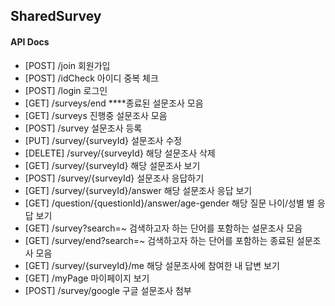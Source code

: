 ## SharedSurvey

#### API Docs
- [POST] /join 회원가입
- [POST] /idCheck 아이디 중복 체크
- [POST] /login 로그인
- [GET]  /surveys/end ****종료된 설문조사 모음
- [GET] /surveys 진행중 설문조사 모음
- [POST] /survey 설문조사 등록
- [PUT] /survey/{surveyId} 설문조사 수정
- [DELETE] /survey/{surveyId} 해당 설문조사 삭제
- [GET] /survey/{surveyId} 해당 설문조사 보기
- [POST] /survey/{surveyId} 설문조사 응답하기
- [GET] /survey/{surveyId}/answer 해당 설문조사 응답 보기
- [GET] /question/{questionId}/answer/age-gender 해당 질문 나이/성별 별 응답 보기
- [GET] /survey?search=~  검색하고자 하는 단어를 포함하는 설문조사 모음
- [GET] /survey/end?search=~ 검색하고자 하는 단어를 포함하는 종료된 설문조사 모음
- [GET] /survey/{surveyId}/me 해당 설문조사에 참여한 내 답변 보기
- [GET] /myPage 마이페이지 보기
- [POST] /survey/google 구글 설문조사 첨부